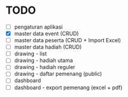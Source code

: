 # TODO

-   [ ] pengaturan aplikasi
-   [x] master data event (CRUD)
-   [ ] master data peserta (CRUD + Import Excel)
-   [ ] master data hadiah (CRUD)
-   [ ] drawing - list
-   [ ] drawing - hadiah utama
-   [ ] drawing - hadiah reguler
-   [ ] drawing - daftar pemenang (public)
-   [ ] dashboard
-   [ ] dashboard - export pemenang (excel + pdf)
